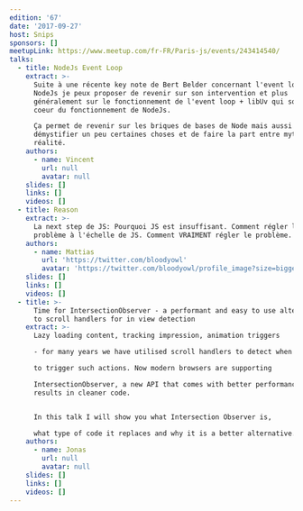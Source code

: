 ```yaml
---
edition: '67'
date: '2017-09-27'
host: Snips
sponsors: []
meetupLink: https://www.meetup.com/fr-FR/Paris-js/events/243414540/
talks:
  - title: NodeJs Event Loop
    extract: >-
      Suite à une récente key note de Bert Belder concernant l'event loop de
      NodeJs je peux proposer de revenir sur son intervention et plus
      généralement sur le fonctionnement de l'event loop + libUv qui sont au
      coeur du fonctionnement de NodeJs.

      Ça permet de revenir sur les briques de bases de Node mais aussi de
      démystifier un peu certaines choses et de faire la part entre mythes et
      réalité.
    authors:
      - name: Vincent
        url: null
        avatar: null
    slides: []
    links: []
    videos: []
  - title: Reason
    extract: >-
      La next step de JS: Pourquoi JS est insuffisant. Comment régler le
      problème à l'échelle de JS. Comment VRAIMENT régler le problème.
    authors:
      - name: Mattias
        url: 'https://twitter.com/bloodyowl'
        avatar: 'https://twitter.com/bloodyowl/profile_image?size=bigger'
    slides: []
    links: []
    videos: []
  - title: >-
      Time for IntersectionObserver - a performant and easy to use alternative
      to scroll handlers for in view detection
    extract: >-
      Lazy loading content, tracking impression, animation triggers

      - for many years we have utilised scroll handlers to detect when

      to trigger such actions. Now modern browsers are supporting

      IntersectionObserver, a new API that comes with better performance, and
      results in cleaner code.


      In this talk I will show you what Intersection Observer is,

      what type of code it replaces and why it is a better alternative.
    authors:
      - name: Jonas
        url: null
        avatar: null
    slides: []
    links: []
    videos: []
---
```

